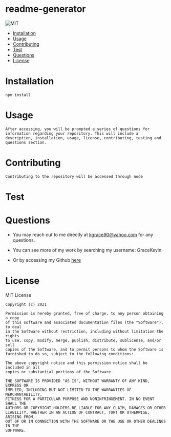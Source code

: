 # readme-generator
  ![MIT](https://img.shields.io/badge/License-MIT-blue)
  * [Installation](#installation)
  * [Usage](#usage)
  * [Contributing](#contributing)
  * [Test](#test)
  * [Questions](#questions)
  * [License](#license)
  
  # Installation
    npm install
  # Usage
    After accessing, you will be prompted a series of questions for information regarding your repository. This will include a description, installation, usage, license, contributing, testing and questions section.
  # Contributing
    Contributing to the repository will be accessed through node
  # Test

  # Questions
  *  You may  reach out to me directly at kgrace90@yahoo.com for any questions.

  
  * You can see more of my work by searching my username: GraceKevin
  * Or by accessing my Github [here](https://github.com/GraceKevin)
  # License

   
  MIT License

    Copyright (c) 2021
    
    Permission is hereby granted, free of charge, to any person obtaining a copy
    of this software and associated documentation files (the "Software"), to deal
    in the Software without restriction, including without limitation the rights
    to use, copy, modify, merge, publish, distribute, sublicense, and/or sell
    copies of the Software, and to permit persons to whom the Software is
    furnished to do so, subject to the following conditions:
    
    The above copyright notice and this permission notice shall be included in all
    copies or substantial portions of the Software.
    
    THE SOFTWARE IS PROVIDED "AS IS", WITHOUT WARRANTY OF ANY KIND, EXPRESS OR
    IMPLIED, INCLUDING BUT NOT LIMITED TO THE WARRANTIES OF MERCHANTABILITY,
    FITNESS FOR A PARTICULAR PURPOSE AND NONINFRINGEMENT. IN NO EVENT SHALL THE
    AUTHORS OR COPYRIGHT HOLDERS BE LIABLE FOR ANY CLAIM, DAMAGES OR OTHER
    LIABILITY, WHETHER IN AN ACTION OF CONTRACT, TORT OR OTHERWISE, ARISING FROM,
    OUT OF OR IN CONNECTION WITH THE SOFTWARE OR THE USE OR OTHER DEALINGS IN THE
    SOFTWARE.

